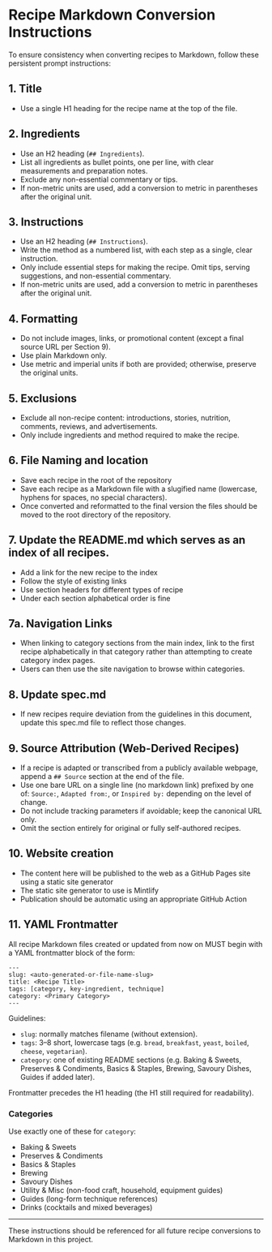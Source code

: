 # Recipe Markdown Conversion Instructions

To ensure consistency when converting recipes to Markdown, follow these persistent prompt instructions:

## 1. Title

- Use a single H1 heading for the recipe name at the top of the file.

## 2. Ingredients

- Use an H2 heading (`## Ingredients`).
- List all ingredients as bullet points, one per line, with clear measurements and preparation notes.
- Exclude any non-essential commentary or tips.
- If non-metric units are used, add a conversion to metric in parentheses after the original unit.

## 3. Instructions

- Use an H2 heading (`## Instructions`).
- Write the method as a numbered list, with each step as a single, clear instruction.
- Only include essential steps for making the recipe. Omit tips, serving suggestions, and non-essential commentary.
- If non-metric units are used, add a conversion to metric in parentheses after the original unit.

## 4. Formatting

- Do not include images, links, or promotional content (except a final source URL per Section 9).
- Use plain Markdown only.
- Use metric and imperial units if both are provided; otherwise, preserve the original units.

## 5. Exclusions

- Exclude all non-recipe content: introductions, stories, nutrition, comments, reviews, and advertisements.
- Only include ingredients and method required to make the recipe.

## 6. File Naming and location

- Save each recipe in the root of the repository
- Save each recipe as a Markdown file with a slugified name (lowercase, hyphens for spaces, no special characters).
- Once converted and reformatted to the final version the files should be moved to the root directory of the repository.

## 7. Update the README.md which serves as an index of all recipes.

- Add a link for the new recipe to the index
- Follow the style of existing links
- Use section headers for different types of recipe
- Under each section alphabetical order is fine

## 7a. Navigation Links

- When linking to category sections from the main index, link to the first recipe alphabetically in that category rather than attempting to create category index pages.
- Users can then use the site navigation to browse within categories.

## 8. Update spec.md

- If new recipes require deviation from the guidelines in this document, update this spec.md file to reflect those changes.

## 9. Source Attribution (Web-Derived Recipes)

- If a recipe is adapted or transcribed from a publicly available webpage, append a `## Source` section at the end of the file.
- Use one bare URL on a single line (no markdown link) prefixed by one of: `Source:`, `Adapted from:`, or `Inspired by:` depending on the level of change.
- Do not include tracking parameters if avoidable; keep the canonical URL only.
- Omit the section entirely for original or fully self-authored recipes.

## 10. Website creation

- The content here will be published to the web as a GitHub Pages site using a static site generator
- The static site generator to use is Mintlify
- Publication should be automatic using an appropriate GitHub Action

## 11. YAML Frontmatter

All recipe Markdown files created or updated from now on MUST begin with a YAML frontmatter block of the form:

```
---
slug: <auto-generated-or-file-name-slug>
title: <Recipe Title>
tags: [category, key-ingredient, technique]
category: <Primary Category>
---
```

Guidelines:

- `slug`: normally matches filename (without extension).
- `tags`: 3–8 short, lowercase tags (e.g. `bread`, `breakfast`, `yeast`, `boiled`, `cheese`, `vegetarian`).
- `category`: one of existing README sections (e.g. Baking & Sweets, Preserves & Condiments, Basics & Staples, Brewing, Savoury Dishes, Guides if added later).

Frontmatter precedes the H1 heading (the H1 still required for readability).

### Categories

Use exactly one of these for `category`:

- Baking & Sweets
- Preserves & Condiments
- Basics & Staples
- Brewing
- Savoury Dishes
- Utility & Misc (non-food craft, household, equipment guides)
- Guides (long-form technique references)
- Drinks (cocktails and mixed beverages)

---

These instructions should be referenced for all future recipe conversions to Markdown in this project.
